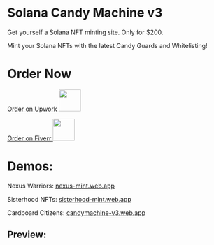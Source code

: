 # Solana Candy Machine v3
Get yourself a Solana NFT minting site. Only for $200. 

Mint your Solana NFTs with the latest Candy Guards and Whitelisting!



# Order Now
<a href="https://www.upwork.com/services/product/development-it-solana-candymachine-v3-solana-nft-mint-site-1862716431936689017?ref=project_share" >Order on Upwork <img src="https://icons-for-free.com/iff/png/512/Upwork-1329545834972375892.png" width="50px" height="50px" ></a>

<a href="https://www.fiverr.com/s/XLYr8Be" >Order on Fiverr <img src="https://cdnlogo.com/logos/f/79/fiverr.svg" width="50px" height="50px"></a>


# Demos:
Nexus Warriors: <a href="https://nexus-mint.web.app/"> nexus-mint.web.app </a>

Sisterhood NFTs: <a href="https://sisterhood-mint.web.app/"> sisterhood-mint.web.app </a>

Cardboard Citizens: <a href="https://candymachine-v3.web.app/"> candymachine-v3.web.app </a>

## Preview:


